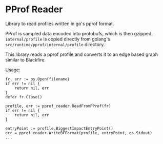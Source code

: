 PProf Reader
============

Library to read profiles written in go's pprof format.

PProf is sampled data encoded into protobufs, which is then gzipped.
`internal/profile` is copied directly from golang's
`src/runtime/pprof/internal/profile` directory.

This library reads a pprof profile and converts it to an edge based graph
similar to Blackfire.

Usage:

```golang
fr, err := os.Open(filename)
if err != nil {
	return nil, err
}
defer fr.Close()

profile, err := pprof_reader.ReadFromPProf(fr)
if err != nil {
	return nil, err
}

entryPoint := profile.BiggestImpactEntryPoint()
err = pprof_reader.WriteBFFormat(profile, entryPoint, os.Stdout)
...
```

